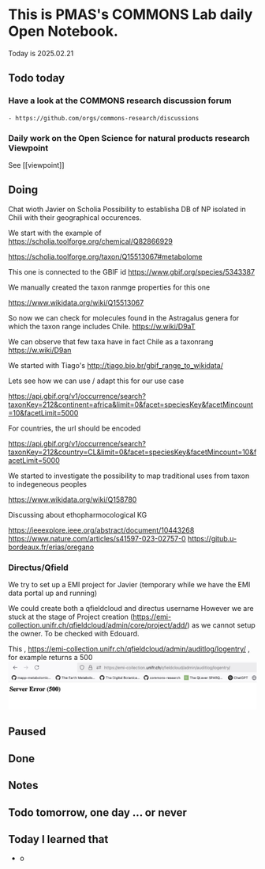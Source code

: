 
# This is PMAS's COMMONS Lab daily Open Notebook.

Today is 2025.02.21

## Todo today

### Have a look at the COMMONS research discussion forum
    - https://github.com/orgs/commons-research/discussions

### Daily work on the Open Science for natural products research Viewpoint

See [[viewpoint]]


###
###

## Doing

Chat wioth Javier on Scholia
Possibility to establisha DB of NP isolated in Chili with their geographical occurences.


We start with the example of https://scholia.toolforge.org/chemical/Q82866929

https://scholia.toolforge.org/taxon/Q15513067#metabolome

This one is connected to the GBIF id https://www.gbif.org/species/5343387


We manually created the taxon ranmge properties for this one

https://www.wikidata.org/wiki/Q15513067


So now we can check for molecules found in the Astragalus genera for which the taxon range includes Chile.
https://w.wiki/D9aT

We can observe that few taxa have in fact Chile as a taxonrang https://w.wiki/D9an


We started with Tiago's http://tiago.bio.br/gbif_range_to_wikidata/

Lets see how we can use / adapt this for our use case

https://api.gbif.org/v1/occurrence/search?taxonKey=212&continent=africa&limit=0&facet=speciesKey&facetMincount=10&facetLimit=5000

For countries, the url should be encoded

https://api.gbif.org/v1/occurrence/search?taxonKey=212&country=CL&limit=0&facet=speciesKey&facetMincount=10&facetLimit=5000


We started to investigate the possibility to map traditional uses from taxon to indegeneous peoples

https://www.wikidata.org/wiki/Q158780


Discussing about ethopharmocological KG 

https://ieeexplore.ieee.org/abstract/document/10443268
https://www.nature.com/articles/s41597-023-02757-0
https://gitub.u-bordeaux.fr/erias/oregano


### Directus/Qfield
We try to set up a EMI project for Javier (temporary while we have the EMI data portal up and running)


We could create both a qfieldcloud and directus username
However we are stuck at the stage of Project creation (https://emi-collection.unifr.ch/qfieldcloud/admin/core/project/add/) as we cannot setup the owner.
To be checked with Edouard.

This , https://emi-collection.unifr.ch/qfieldcloud/admin/auditlog/logentry/ , for example returns a 500 
![](/assets/images/2025-02-21-15-03-35.png)






## Paused

## Done

## Notes

## Todo tomorrow, one day ... or never 


###
###


## Today I learned that

- o